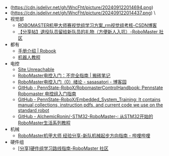 - (https://cdn.jsdelivr.net/gh/WncFht/picture/202409122014694.png)  
- (https://cdn.jsdelivr.net/gh/WncFht/picture/202409122014437.png) \
- 视觉部
	- [ROBOMASTER机甲大师赛视觉组学习方案\_rm视觉组考核-CSDN博客](https://blog.csdn.net/weixin_46214675/article/details/107569314?utm_medium=distribute.pc_relevant.none-task-blog-title-8&spm=1001.2101.3001.4242)
	- [【分享帖】退役队员留给新队员的礼物（方便新人入坑）-RoboMaster 社区](https://bbs.robomaster.com/article/7477)
- 都有
	- [手册介绍 | Robook](https://www.robook.org/docs/handbook/intro_handbook)
	- [机器人教程](https://zhuanlan.zhihu.com/p/22266788)
- 电控
	- [Site Unreachable](https://blog.csdn.net/chenhongyi_0108/article/details/109233107#:~:text=Robomaster)
	- [RoboMaster电控入门：不完全指南 | 搬砖笔记](https://sourcelizi.github.io/202305/ec-guide/#:~:text=%E7%94%B5%E6%8E%A7%E7%AE%80%E4%BB%8B.%20%E7%94%B5%E6%8E%A7%E5%9C%A8R)
	- [RoboMaster电控入门（0）绪论 - sasasatori - 博客园](https://www.cnblogs.com/sasasatori/p/11582006.html#:~:text=%E8%83%8C%E6%99%AF.%2019%E5%B9%B4%E5%8F%82%E5%8A%A0%E4%BA%86)
	- [GitHub - PennState-RoboX/RobomasterControlHandbook: Pennstate Robomaster 电控组入门指南](https://github.com/PennState-RoboX/RobomasterControlHandbook#%E8%BF%9B%E9%98%B6%E6%A6%82%E5%BF%B5)
	- [GitHub - PennState-RoboX/Embedded\_System\_Training: It contains manual collections, instruction pdfs, and current code we use on the standard robot](https://github.com/PennState-RoboX/Embedded_System_Training)
	- [GitHub - AlchemicRonin/-STM32-RoboMaster-: 从STM32开始的RoboMaster生活系列教程](https://github.com/AlchemicRonin/-STM32-RoboMaster-)
- 机械
	- [RoboMaster机甲大师 经验分享-新队机械起步方向指南 - 哔哩哔哩](https://www.bilibili.com/read/cv8606241/#:~:text=robomaster)
- 硬件组
	- [\[分享\]硬件组学习路线指南-RoboMaster 社区](https://bbs.robomaster.com/article/43609)
